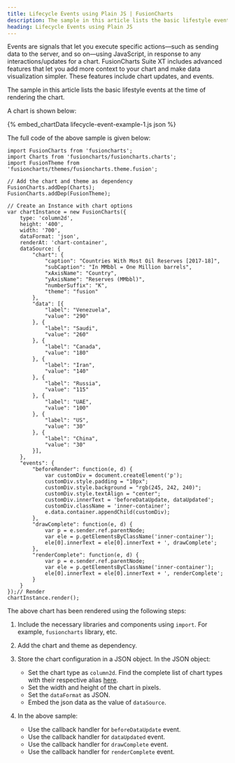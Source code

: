 ```yaml
---
title: Lifecycle Events using Plain JS | FusionCharts
description: The sample in this article lists the basic lifestyle events at the time of rendering the chart.
heading: Lifecycle Events using Plain JS
---
```


Events are signals that let you execute specific actions—such as sending data to the server, and so on—using JavaScript, in response to any interactions/updates for a chart. FusionCharts Suite XT includes advanced features that let you add more context to your chart and make data visualization simpler. These features include chart updates, and events.

The sample in this article lists the basic lifestyle events at the time of rendering the chart.

A chart is shown below:

{% embed_chartData lifecycle-event-example-1.js json %}

The full code of the above sample is given below:

```
import FusionCharts from 'fusioncharts';
import Charts from 'fusioncharts/fusioncharts.charts';
import FusionTheme from 'fusioncharts/themes/fusioncharts.theme.fusion';

// Add the chart and theme as dependency
FusionCharts.addDep(Charts);
FusionCharts.addDep(FusionTheme);

// Create an Instance with chart options
var chartInstance = new FusionCharts({
    type: 'column2d',
    height: '400',
    width: '700',
    dataFormat: 'json',
    renderAt: 'chart-container',
    dataSource: {
        "chart": {
            "caption": "Countries With Most Oil Reserves [2017-18]",
            "subCaption": "In MMbbl = One Million barrels",
            "xAxisName": "Country",
            "yAxisName": "Reserves (MMbbl)",
            "numberSuffix": "K",
            "theme": "fusion"
        },
        "data": [{
            "label": "Venezuela",
            "value": "290"
        }, {
            "label": "Saudi",
            "value": "260"
        }, {
            "label": "Canada",
            "value": "180"
        }, {
            "label": "Iran",
            "value": "140"
        }, {
            "label": "Russia",
            "value": "115"
        }, {
            "label": "UAE",
            "value": "100"
        }, {
            "label": "US",
            "value": "30"
        }, {
            "label": "China",
            "value": "30"
        }],
    },
    "events": {
        "beforeRender": function(e, d) {
            var customDiv = document.createElement('p');
            customDiv.style.padding = "10px";
            customDiv.style.background = "rgb(245, 242, 240)";
            customDiv.style.textAlign = "center";
            customDiv.innerText = 'beforeDataUpdate, dataUpdated';
            customDiv.className = 'inner-container';
            e.data.container.appendChild(customDiv);
        },
        "drawComplete": function(e, d) {
            var p = e.sender.ref.parentNode;
            var ele = p.getElementsByClassName('inner-container');
            ele[0].innerText = ele[0].innerText + ', drawComplete';
        },
        "renderComplete": function(e, d) {
            var p = e.sender.ref.parentNode;
            var ele = p.getElementsByClassName('inner-container');
            ele[0].innerText = ele[0].innerText + ', renderComplete';
        }
    }
});// Render
chartInstance.render();
```

The above chart has been rendered using the following steps:

1. Include the necessary libraries and components using `import`. For example, `fusioncharts` library, etc.

2. Add the chart and theme as dependency. 

3. Store the chart configuration in a JSON object. In the JSON object:
    * Set the chart type as `column2d`. Find the complete list of chart types with their respective alias [here](https://www.fusioncharts.com/dev/chart-guide/list-of-charts).
    * Set the width and height of the chart in pixels. 
    * Set the `dataFormat` as JSON.
    * Embed the json data as the value of `dataSource`.

4. In the above sample:
	* Use the callback handler for `beforeDataUpdate` event.
	* Use the callback handler for `dataUpdated` event.
	* Use the callback handler for `drawComplete` event.
	* Use the callback handler for `renderComplete` event.